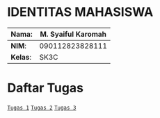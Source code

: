 # IDENTITAS MAHASISWA
|**Nama**:| M. Syaiful Karomah|
|----------|---------|
|**NIM**:| 090112823828111|
|**Kelas**:| SK3C|

# Daftar Tugas
[```Tugas 1```](https://github.com/SyaifulKaromah/Tugas-Sistem-Operasi-/blob/6c9a70b28019b36ec682fc38d80cba285696fe42/Tugas%201/tugas1.md)
[```Tugas 2```](https://github.com/SyaifulKaromah/Tugas-Sistem-Operasi-/blob/2e9d73049e86ef1fe59f9bf433d89f2629b46d42/Tugas%202/Tugas2.md)
[```Tugas 3```]()
